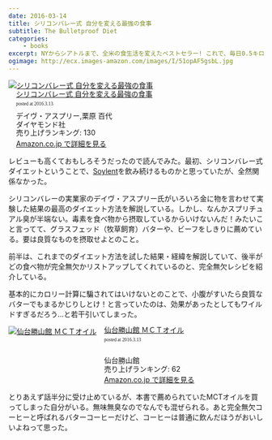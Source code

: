 ```yaml
---
date: 2016-03-14
title: シリコンバレー式 自分を変える最強の食事
subtitle: The Bulletproof Diet
categories: 
    - books
excerpt: NYからシアトルまで、全米の食生活を変えたベストセラー! これで、毎日0.5キロ痩せて、パフォーマンスが最大化する! 
ogimage: http://ecx.images-amazon.com/images/I/51opAF5gsbL.jpg
---
```


<div class="azlink-box"><div class="azlink-image" style="float:left"><a href="http://www.amazon.co.jp/exec/obidos/ASIN/4478039674/warikiru-22/ref=nosim/" name="azlinklink" target="_blank"><img src="http://ecx.images-amazon.com/images/I/51opAF5gsbL._SL160_.jpg" alt="シリコンバレー式 自分を変える最強の食事" style="border:none" /></a></div><div class="azlink-info" style="float:left;margin-left:15px;line-height:120%"><div class="azlink-name" style="margin-bottom:10px;line-height:120%"><a href="http://www.amazon.co.jp/exec/obidos/ASIN/4478039674/warikiru-22/ref=nosim/" name="azlinklink" target="_blank">シリコンバレー式 自分を変える最強の食事</a><div class="azlink-powered-date" style="font-size:7pt;margin-top:5px;font-family:verdana;line-height:120%">posted at 2016.3.13</div></div><div class="azlink-detail">デイヴ・アスプリー,栗原 百代<br />ダイヤモンド社<br />売り上げランキング: 130<br /></div><div class="azlink-link" style="margin-top:5px"><a href="http://www.amazon.co.jp/exec/obidos/ASIN/4478039674/warikiru-22/ref=nosim/" target="_blank">Amazon.co.jp で詳細を見る</a></div></div><div class="azlink-footer" style="clear:left"></div></div>

レビューも高くておもしろそうだったので読んでみた。最初、シリコンバレー式ダイエットということで、[Soylent](https://www.soylent.com/)を飲み続けるものかと思っていたが、全然関係なかった。

シリコンバレーの実業家のデイヴ・アスプリー氏がいろいろ金に物を言わせて実験した結果の最高のダイエット方法を解説している。しかし、なんかスプリチュアル臭が半端ない。毒素を食べ物から摂取しているからいけないんだ！みたいこと言ってて、グラスフェッド（牧草飼育）バターや、ビーフをしきりに薦めている。要は良質なものを摂取せよとのこと。

前半は、これまでのダイエット方法を試した結果・経緯を解説していて、後半がどの食べ物が完全無欠かリストアップしてくれているのと、完全無欠レシピを紹介している。

基本的にカロリー計算に騙されてはいけないとのことで、小腹がすいたら良質なバターでもまるかじりしとけ！と言っていたのは、効果があったとしてもワイルドすぎるだろう...と若干引いてしまった。

<div class="azlink-box"><div class="azlink-image" style="float:left"><a href="http://www.amazon.co.jp/exec/obidos/ASIN/B013MW3B4Y/warikiru-22/" name="azlinklink" target="_blank"><img src="http://ecx.images-amazon.com/images/I/41rrer%2BS4DL._SL160_.jpg" alt="仙台勝山館 ＭＣＴオイル" style="border:none" /></a></div><div class="azlink-info" style="float:left;margin-left:15px;line-height:120%"><div class="azlink-name" style="margin-bottom:10px;line-height:120%"><a href="http://www.amazon.co.jp/exec/obidos/ASIN/B013MW3B4Y/warikiru-22/" name="azlinklink" target="_blank">仙台勝山館 ＭＣＴオイル</a><div class="azlink-powered-date" style="font-size:7pt;margin-top:5px;font-family:verdana;line-height:120%">posted at 2016.3.13</div></div><div class="azlink-detail"><br />仙台勝山館<br />売り上げランキング: 62<br /></div><div class="azlink-link" style="margin-top:5px"><a href="http://www.amazon.co.jp/exec/obidos/ASIN/B013MW3B4Y/warikiru-22/" target="_blank">Amazon.co.jp で詳細を見る</a></div></div><div class="azlink-footer" style="clear:left"></div></div>

とりあえず話半分に受け止めているが、本書で薦められていたMCTオイルを買ってしまった自分がいる。無味無臭なのでなんでも混ぜられる。あと完全無欠コーヒーと呼ばれるバターコーヒーだけど、コーヒーは普通に飲んだほうがおいしいよねって思った。
